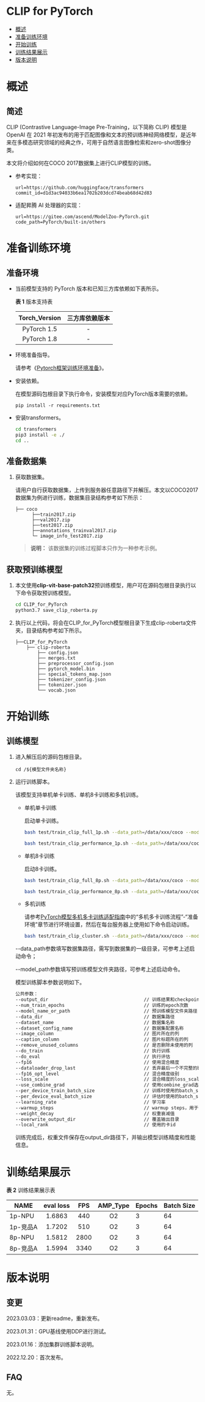 # CLIP for PyTorch

-   [概述](#1)
-   [准备训练环境](#2)
-   [开始训练](#3)
-   [训练结果展示](#4)
-   [版本说明](#5)

# 概述

## 简述

CLIP (Contrastive Language-Image Pre-Training，以下简称 CLIP) 模型是 OpenAI 在 2021 年初发布的用于匹配图像和文本的预训练神经网络模型，是近年来在多模态研究领域的经典之作，可用于自然语言图像检索和zero-shot图像分类。

本文将介绍如何在COCO 2017数据集上进行CLIP模型的训练。

- 参考实现：

  ```
  url=https://github.com/huggingface/transformers
  commit_id=d1d3ac94033b6ea1702b203dcd74beab68d42d83
  ```

- 适配昇腾 AI 处理器的实现：

  ```
  url=https://gitee.com/ascend/ModelZoo-PyTorch.git
  code_path=PyTorch/built-in/others
  ```


# 准备训练环境

## 准备环境

- 当前模型支持的 PyTorch 版本和已知三方库依赖如下表所示。

  **表 1**  版本支持表

  | Torch_Version      | 三方库依赖版本                                 |
  | :--------: | :----------------------------------------------------------: |
  | PyTorch 1.5 | - |
  | PyTorch 1.8 | - |
  
- 环境准备指导。

  请参考《[Pytorch框架训练环境准备](https://www.hiascend.com/document/detail/zh/ModelZoo/pytorchframework/ptes)》。
  
- 安装依赖。

  在模型源码包根目录下执行命令，安装模型对应PyTorch版本需要的依赖。
  ```
  pip install -r requirements.txt
  ```

- 安装transformers。

  ```bash
  cd transformers
  pip3 install -e ./
  cd ..
  ```


## 准备数据集

1. 获取数据集。

   请用户自行获取数据集，上传到服务器任意路径下并解压。本文以COCO2017数据集为例进行训练，数据集目录结构参考如下所示：

   ```
   ├── coco
         ├──train2017.zip
         ├──val2017.zip  
         ├──test2017.zip  
         ├──annotations_trainval2017.zip  
         └─ image_info_test2017.zip  
   ```
   
   > **说明：** 
   >该数据集的训练过程脚本只作为一种参考示例。


## 获取预训练模型

1. 本文使用**clip-vit-base-patch32**预训练模型，用户可在源码包根目录执行以下命令获取预训练模型。

   ```bash
   cd CLIP_for_PyTorch
   python3.7 save_clip_roberta.py
   ```

2. 执行以上代码，将会在CLIP_for_PyTorch模型根目录下生成clip-roberta文件夹，目录结构参考如下所示。

   ```
   ├──CLIP_for_PyTorch
       ├── clip-roberta
           ├── config.json
           ├── merges.txt
           ├── preprocessor_config.json
           ├── pytorch_model.bin
           ├── special_tokens_map.json
           ├── tokenizer_config.json
           ├── tokenizer.json
           └── vocab.json
   ```


# 开始训练

## 训练模型

1. 进入解压后的源码包根目录。

   ```
   cd /${模型文件夹名称} 
   ```

2. 运行训练脚本。

   该模型支持单机单卡训练、单机8卡训练和多机训练。

   - 单机单卡训练

     启动单卡训练。

     ```bash
     bash test/train_clip_full_1p.sh --data_path=/data/xxx/coco --model_path=./clip-roberta  # 单卡精度
     
     bash test/train_clip_performance_1p.sh --data_path=/data/xxx/coco --model_path=./clip-roberta  # 单卡性能
     ```
   
   - 单机8卡训练
   
     启动8卡训练。
   
     ```bash
     bash test/train_clip_full_8p.sh --data_path=/data/xxx/coco --model_path=./clip-roberta  # 8卡精度
     
     bash test/train_clip_performance_8p.sh --data_path=/data/xxx/coco --model_path=./clip-roberta  # 8卡性能
     ```
     
   - 多机训练
     
     请参考[PyTorch模型多机多卡训练适配指南](https://gitee.com/ascend/pytorch/blob/v1.5.0-3.0.rc2/docs/zh/PyTorch%E6%A8%A1%E5%9E%8B%E5%A4%9A%E6%9C%BA%E5%A4%9A%E5%8D%A1%E8%AE%AD%E7%BB%83%E9%80%82%E9%85%8D%E6%8C%87%E5%8D%97.md)中的“多机多卡训练流程”-“准备环境”章节进行环境设置，然后在每台服务器上使用如下命令启动训练。
     
     ```bash
     bash test/train_clip_cluster.sh --data_path=/data/xxx/coco --model_path=./clip-roberta --nnodes=${机器总数量} --node_rank=${当前机器rank(0,1,2..)} --master_addr=${主服务器地址} --master_port=${主服务器端口号}
     ```

   --data_path参数填写数据集路径，需写到数据集的一级目录，可参考上述启动命令；
   
   --model_path参数填写预训练模型文件夹路径，可参考上述启动命令。
   
   模型训练脚本参数说明如下。
   
   ```bash
   公共参数：
   --output_dir                                   // 训练结果和checkpoint保存路径
   --num_train_epochs                             // 训练的epoch次数
   --model_name_or_path                           // 预训练模型文件夹路径
   --data_dir                                     // 数据集路径
   --dataset_name                                 // 数据集名称
   --dataset_config_name                          // 数据集配置名称
   --image_column                                 // 图片所在的列
   --caption_column                               // 图片标题所在的列
   --remove_unused_columns                        // 是否删除未使用的列
   --do_train                                     // 执行训练
   --do_eval                                      // 执行评估
   --fp16                                         // 使用混合精度
   --dataloader_drop_last                         // 丢弃最后一个不完整的batch
   --fp16_opt_level                               // 混合精度级别
   --loss_scale                                   // 混合精度的loss_scale
   --use_combine_grad                             // 使用combine_grad选项
   --per_device_train_batch_size                  // 训练时使用的batch_size
   --per_device_eval_batch_size                   // 评估时使用的batch_size
   --learning_rate                                // 学习率
   --warmup_steps                                 // warmup steps，用于调整学习率
   --weight_decay                                 // 权重衰减值
   --overwrite_output_dir                         // 覆盖输出目录
   --local_rank                                   // 使用的卡id
   ```
   
   训练完成后，权重文件保存在output_dir路径下，并输出模型训练精度和性能信息。
   

# 训练结果展示

**表 2**  训练结果展示表

| NAME     | eval loss |   FPS    | AMP_Type | Epochs | Batch Size |
| -------- |:---------:|:--------:| :------: | ------ | ---------- |
| 1p-NPU   |  1.6863   |  440  |    O2    | 3      | 64         |
| 1p-竞品A |  1.7202   | 510  |    O2    | 3      | 64         |
| 8p-NPU   |  1.5812   | 2800 |    O2    | 3      | 64         |
| 8p-竞品A |  1.5994   | 3340  |    O2    | 3      | 64         |

# 版本说明

## 变更

2023.03.03：更新readme，重新发布。

2023.01.31：GPU基线使用DDP进行测试。

2023.01.16：添加集群训练脚本说明。

2022.12.20：首次发布。

## FAQ

无。